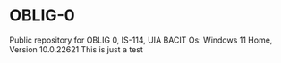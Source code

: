 # OBLIG-0
Public repository for OBLIG 0, IS-114, UIA BACIT
Os: Windows 11 Home, Version 10.0.22621
This is just a test
